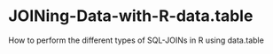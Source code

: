 JOINing-Data-with-R-data.table
==============================

How to perform the different types of SQL-JOINs in R using data.table
